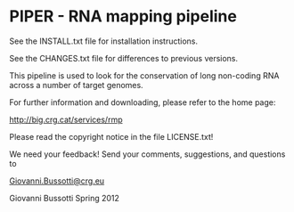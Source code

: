 PIPER - RNA mapping pipeline
============================

See the INSTALL.txt file for installation instructions.

See the CHANGES.txt file for differences to previous versions.

This pipeline is used to look for the conservation of long non-coding RNA
across a number of target genomes.

For further information and downloading, please refer to the home page:

http://big.crg.cat/services/rmp

Please read the copyright notice in the file LICENSE.txt!

We need your feedback! Send your comments, suggestions, and questions to

Giovanni.Bussotti@crg.eu 

Giovanni Bussotti Spring 2012
